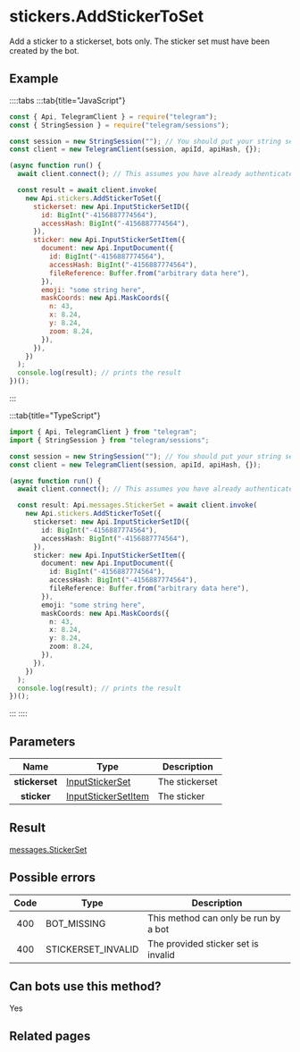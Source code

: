 # stickers.AddStickerToSet

Add a sticker to a stickerset, bots only. The sticker set must have been created by the bot.

## Example

::::tabs
:::tab{title="JavaScript"}

```js
const { Api, TelegramClient } = require("telegram");
const { StringSession } = require("telegram/sessions");

const session = new StringSession(""); // You should put your string session here
const client = new TelegramClient(session, apiId, apiHash, {});

(async function run() {
  await client.connect(); // This assumes you have already authenticated with .start()

  const result = await client.invoke(
    new Api.stickers.AddStickerToSet({
      stickerset: new Api.InputStickerSetID({
        id: BigInt("-4156887774564"),
        accessHash: BigInt("-4156887774564"),
      }),
      sticker: new Api.InputStickerSetItem({
        document: new Api.InputDocument({
          id: BigInt("-4156887774564"),
          accessHash: BigInt("-4156887774564"),
          fileReference: Buffer.from("arbitrary data here"),
        }),
        emoji: "some string here",
        maskCoords: new Api.MaskCoords({
          n: 43,
          x: 8.24,
          y: 8.24,
          zoom: 8.24,
        }),
      }),
    })
  );
  console.log(result); // prints the result
})();
```

:::

:::tab{title="TypeScript"}

```ts
import { Api, TelegramClient } from "telegram";
import { StringSession } from "telegram/sessions";

const session = new StringSession(""); // You should put your string session here
const client = new TelegramClient(session, apiId, apiHash, {});

(async function run() {
  await client.connect(); // This assumes you have already authenticated with .start()

  const result: Api.messages.StickerSet = await client.invoke(
    new Api.stickers.AddStickerToSet({
      stickerset: new Api.InputStickerSetID({
        id: BigInt("-4156887774564"),
        accessHash: BigInt("-4156887774564"),
      }),
      sticker: new Api.InputStickerSetItem({
        document: new Api.InputDocument({
          id: BigInt("-4156887774564"),
          accessHash: BigInt("-4156887774564"),
          fileReference: Buffer.from("arbitrary data here"),
        }),
        emoji: "some string here",
        maskCoords: new Api.MaskCoords({
          n: 43,
          x: 8.24,
          y: 8.24,
          zoom: 8.24,
        }),
      }),
    })
  );
  console.log(result); // prints the result
})();
```

:::
::::

## Parameters

|      Name      | Type                                                                      | Description    |
| :------------: | ------------------------------------------------------------------------- | -------------- |
| **stickerset** | [InputStickerSet](https://core.telegram.org/type/InputStickerSet)         | The stickerset |
|  **sticker**   | [InputStickerSetItem](https://core.telegram.org/type/InputStickerSetItem) | The sticker    |

## Result

[messages.StickerSet](https://core.telegram.org/type/messages.StickerSet)

## Possible errors

| Code | Type               | Description                          |
| :--: | ------------------ | ------------------------------------ |
| 400  | BOT_MISSING        | This method can only be run by a bot |
| 400  | STICKERSET_INVALID | The provided sticker set is invalid  |

## Can bots use this method?

Yes

## Related pages
